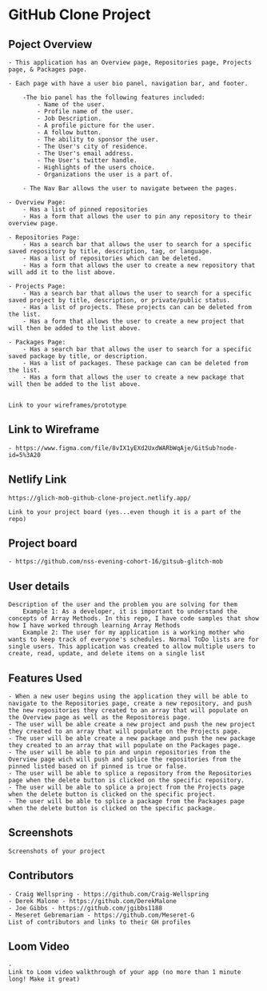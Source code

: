 # GitHub Clone Project 

## Poject Overview
    - This application has an Overview page, Repositories page, Projects page, & Packages page. 

    - Each page with have a user bio panel, navigation bar, and footer.

        -The bio panel has the following features included:
            - Name of the user.
            - Profile name of the user.
            - Job Description. 
            - A profile picture for the user.
            - A follow button. 
            - The ability to sponsor the user.
            - The User's city of residence.
            - The User's email address.
            - The User's twitter handle.
            - Highlights of the users choice.
            - Organizations the user is a part of.

        - The Nav Bar allows the user to navigate between the pages. 

    - Overview Page: 
        - Has a list of pinned repositories 
        - Has a form that allows the user to pin any repository to their overview page.

    - Repositories Page: 
        - Has a search bar that allows the user to search for a specific saved repository by title, description, tag, or language.
        - Has a list of repositories which can be deleted.
        - Has a form that allows the user to create a new repository that will add it to the list above.

    - Projects Page:
        - Has a search bar that allows the user to search for a specific saved project by title, description, or private/public status.
        - Has a list of projects. These projects can can be deleted from the list.
        - Has a form that allows the user to create a new project that will then be added to the list above. 
    
    - Packages Page:
        - Has a search bar that allows the user to search for a specific saved package by title, or description.
        - Has a list of packages. These package can can be deleted from the list.
        - Has a form that allows the user to create a new package that will then be added to the list above.
        

    Link to your wireframes/prototype
 ## Link to Wireframe
    - https://www.figma.com/file/8vIX1yEXd2UxdWARbWqAje/GitSub?node-id=5%3A20


## Netlify Link
    https://glich-mob-github-clone-project.netlify.app/

    Link to your project board (yes...even though it is a part of the repo)
## Project board
    - https://github.com/nss-evening-cohort-16/gitsub-glitch-mob


## User details    
    Description of the user and the problem you are solving for them
        Example 1: As a developer, it is important to understand the concepts of Array Methods. In this repo, I have code samples that show how I have worked through learning Array Methods
        Example 2: The user for my application is a working mother who wants to keep track of everyone's schedules. Normal ToDo lists are for single users. This application was created to allow multiple users to create, read, update, and delete items on a single list


## Features Used
    - When a new user begins using the application they will be able to navigate to the Repositories page, create a new repository, and push the new repositories they created to an array that will populate on the Overview page as well as the Repositoreis page. 
    - The user will be able create a new project and push the new project they created to an array that will populate on the Projects page. 
    - The user will be able create a new package and push the new package they created to an array that will populate on the Packages page.
    - The user will be able to pin and unpin repositories from the Overview page wich will push and splice the repositories from the pinned listed based on if pinned is true or false.
    - The user will be able to splice a repository from the Repositories page when the delete button is clicked on the specific repository. 
    - The user will be able to splice a project from the Projects page when the delete button is clicked on the specific project. 
    - The user will be able to splice a package from the Packages page when the delete button is clicked on the specific package. 
     

## Screenshots
    Screenshots of your project


## Contributors
    - Craig Wellspring - https://github.com/Craig-Wellspring
    - Derek Malone - https://github.com/DerekMalone
    - Joe Gibbs - https://github.com/jgibbs1188
    - Meseret Gebremariam - https://github.com/Meseret-G
    List of contributors and links to their GH profiles


## Loom Video
    -
    Link to Loom video walkthrough of your app (no more than 1 minute long! Make it great)

